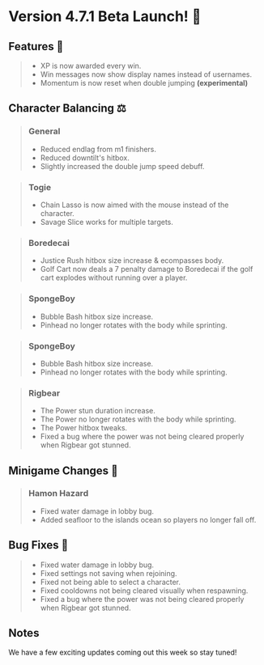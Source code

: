 # Version 4.7.1 Beta Launch! 🎉

## Features 🎈

> - XP is now awarded every win.
> - Win messages now show display names instead of usernames.
> - Momentum is now reset when double jumping **(experimental)**

## Character Balancing ⚖️

> ### General
>
> - Reduced endlag from m1 finishers.
> - Reduced downtilt's hitbox.
> - Slightly increased the double jump speed debuff.

> ### Togie
>
> - Chain Lasso is now aimed with the mouse instead of the character.
> - Savage Slice works for multiple targets.

> ### Boredecai
>
> - Justice Rush hitbox size increase & ecompasses body.
> - Golf Cart now deals a 7 penalty damage to Boredecai if the golf cart explodes without running over a player.

> ### SpongeBoy
>
> - Bubble Bash hitbox size increase.
> - Pinhead no longer rotates with the body while sprinting.

> ### SpongeBoy
>
> - Bubble Bash hitbox size increase.
> - Pinhead no longer rotates with the body while sprinting.

> ### Rigbear
>
> - The Power stun duration increase.
> - The Power no longer rotates with the body while sprinting.
> - The Power hitbox tweaks.
> - Fixed a bug where the power was not being cleared properly when Rigbear got stunned.

## Minigame Changes 🏓

> ### Hamon Hazard
>
> - Fixed water damage in lobby bug.
> - Added seafloor to the islands ocean so players no longer fall off.

## Bug Fixes 👾

> - Fixed water damage in lobby bug.
> - Fixed settings not saving when rejoining.
> - Fixed not being able to select a character.
> - Fixed cooldowns not being cleared visually when respawning.
> - Fixed a bug where the power was not being cleared properly when Rigbear got stunned.

## Notes

We have a few exciting updates coming out this week so stay tuned!
